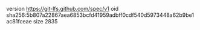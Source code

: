 version https://git-lfs.github.com/spec/v1
oid sha256:5b807a22867aea6853bcfd41959adbff0cdf540d5973448a62b9be1ac81fceae
size 2835
